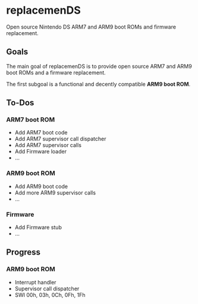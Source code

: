 # **replacemenDS**

Open source Nintendo DS ARM7 and ARM9 boot ROMs and firmware replacement.

## **Goals**

The main goal of replacemenDS is to provide open source ARM7 and ARM9 boot ROMs and a firmware replacement.

The first subgoal is a functional and decently compatible **ARM9 boot ROM**.

## **To-Dos**

### **ARM7 boot ROM**
- Add ARM7 boot code
- Add ARM7 supervisor call dispatcher
- Add ARM7 supervisor calls
- Add Firmware loader
- ...

### **ARM9 boot ROM**
- Add ARM9 boot code
- Add more ARM9 supervisor calls
- ...

### **Firmware**
- Add Firmware stub
- ...

## **Progress**

### **ARM9 boot ROM**
- Interrupt handler
- Supervisor call dispatcher
- SWI 00h, 03h, 0Ch, 0Fh, 1Fh

